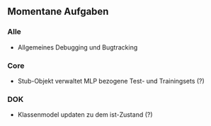 ## Momentane Aufgaben ##

### Alle ###
  * Allgemeines Debugging und Bugtracking

### Core ###
  * Stub-Objekt verwaltet MLP bezogene Test- und Trainingsets (?)

### DOK ###
  * Klassenmodel updaten zu dem ist-Zustand (?)
